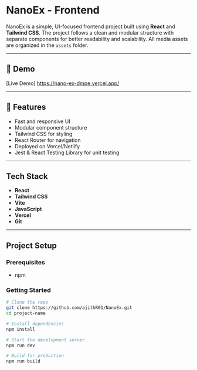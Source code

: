# NanoEx - Frontend

NanoEx is a simple, UI-focused frontend project built using **React** and **Tailwind CSS**. The project follows a clean and modular structure with separate components for better readability and scalability. All media assets are organized in the `assets` folder.

---

## 📸 Demo

[Live Demo] https://nano-ex-dmpe.vercel.app/

---

## 🧠 Features

- Fast and responsive UI
- Modular component structure
- Tailwind CSS for styling
- React Router for navigation
- Deployed on Vercel/Netlify
- Jest & React Testing Library for unit testing

---

##  Tech Stack

- **React**
- **Tailwind CSS**
- **Vite**
- **JavaScript**
- **Vercel**
- **Git**

---

##  Project Setup

### Prerequisites

- npm

### Getting Started

```bash
# Clone the repo
git clone https://github.com/ajithR01/NanoEx.git
cd project-name

# Install dependencies
npm install

# Start the development server
npm run dev 

# Build for production
npm run build
